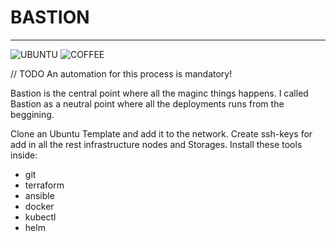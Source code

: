 # BASTION #
---
![UBUNTU] ![COFFEE]

[UBUNTU]: https://img.shields.io/badge/Ubuntu-E95420.svg?style=for-the-badge&logo=Ubuntu&logoColor=white
[COFFEE]: https://img.shields.io/badge/CoffeeScript-2F2625.svg?style=for-the-badge&logo=CoffeeScript&logoColor=white


// TODO An automation for this process is mandatory!

Bastion is the central point where all the maginc things happens.
I called Bastion as a neutral point where all the deployments runs from the beggining.


Clone an Ubuntu Template and add it to the network.
Create ssh-keys for add in all the rest infrastructure nodes and Storages.
Install these tools inside:

* git
* terraform
* ansible
* docker
* kubectl
* helm

